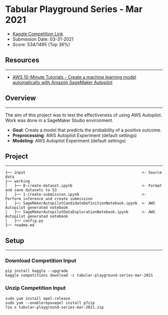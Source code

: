 # Tabular Playground Series - Mar 2021
* [Kaggle Competition Link](https://www.kaggle.com/c/tabular-playground-series-mar-2021/overview)  
* Submission Date: 03-31-2021
* Score: 534/1495 (Top 36%)

## Resources
---
* [AWS 10-Minute Tutorials - Create a machine learning model automatically with Amazon SageMaker Autopilot](https://aws.amazon.com/getting-started/hands-on/create-machine-learning-model-automatically-sagemaker-autopilot/)

## Overview
---
The aim of this project was to test the effectiveness of using AWS Autopilot. Work was done in a SageMaker Studio environment.
* **Goal**: Create a model that predicts the probability of a positive outcome.
* **Preprocessing**: AWS Autopilot Experiment (default settings)
* **Modeling**: AWS Autopilot Experiment (default settings)

## Project
---
```
├── input                                                    <- Source data
├── working
│   ├── 0-create-dataset.ipynb                               <- Format and save datasets to S3
│   ├── 1-create-submission.ipynb                            <- Perform inference and create submission
│   ├── SageMakerAutopilotCandidateDefinitionNotebook.ipynb  <- AWS Autopilot generated notebook
│   ├── SageMakerAutopilotDataExplorationNotebook.ipynb      <- AWS Autopilot generated notebook
│   ├── config.py
├── readme.md
```

## Setup
---
### Download Competition Input
```
pip install kaggle --upgrade
kaggle competitions download -c tabular-playground-series-mar-2021
```
### Unzip Competition Input
```
sudo yum install epel-release
sudo yum --enablerepo=epel install p7zip
7za x tabular-playground-series-mar-2021.zip
```
